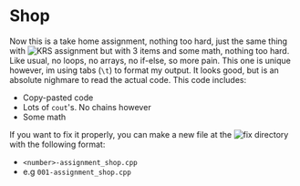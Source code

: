 # Shop
Now this is a take home assignment, nothing too hard, just the same thing with ![KRS assignment](../assignment-1) but with 3 items and some math, nothing too hard. Like usual, no loops, no arrays, no if-else, so more pain. This one is unique however, im using tabs (`\t`) to format my output. It looks good, but is an absolute nighmare to read the actual code. This code includes:

- Copy-pasted code
- Lots of `cout`'s. No chains however
- Some math

If you want to fix it properly, you can make a new file at the ![fix directory](fix/) with the following format:
- `<number>-assignment_shop.cpp`
- e.g `001-assignment_shop.cpp`
